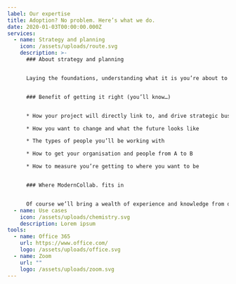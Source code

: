 ```yaml
---
label: Our expertise
title: Adoption? No problem. Here’s what we do.
date: 2020-01-03T00:00:00.000Z
services:
  - name: Strategy and planning
    icon: /assets/uploads/route.svg
    description: >-
      ### About strategy and planning​


      Laying the foundations, understanding what it is you’re about to do and how you’re going to do it.  Strategy and planning is the most important part of any project.​


      ### Benefit of getting it right (you’ll know…)​


      * How your project will directly link to, and drive strategic business goals​

      * How you want to change and what the future looks like​

      * The types of people you’ll be working with​

      * How to get your organisation and people from A to B​

      * How to measure you’re getting to where you want to be​


      ### Where ModernCollab. fits in


      Of course we’ll bring a wealth of experience and knowledge from doing Modern Collaboration with other organisations. We’ll help you plan out the success of the objectives you have in mind. We’ll educate you on things you maybe didn’t know. We’ll help you link all of that to strategic goals, business needs and all in a way the people who matter will understand.  ​
  - name: Use cases
    icon: /assets/uploads/chemistry.svg
    description: Lorem ipsum
tools:
  - name: Office 365
    url: https://www.office.com/
    logo: /assets/uploads/office.svg
  - name: Zoom
    url: ""
    logo: /assets/uploads/zoom.svg
---
```

